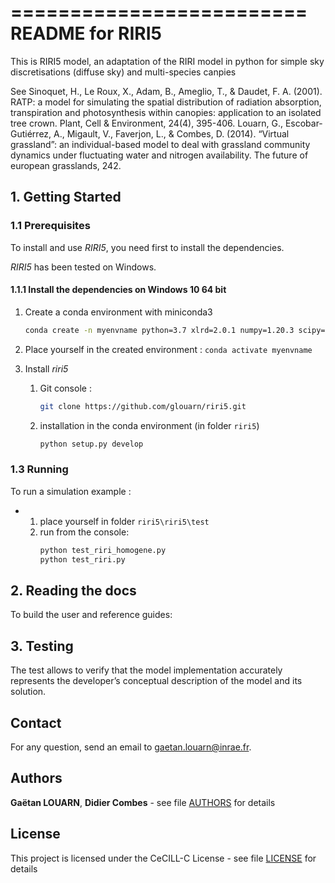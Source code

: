 =========================
README for RIRI5
=========================

This is RIRI5 model, an adaptation of the RIRI model in python for simple sky discretisations (diffuse sky) and multi-species canpies

See 
Sinoquet, H., Le Roux, X., Adam, B., Ameglio, T., & Daudet, F. A. (2001). RATP: a model for simulating the spatial distribution of radiation absorption, transpiration and photosynthesis within canopies: application to an isolated tree crown. Plant, Cell & Environment, 24(4), 395-406.
Louarn, G., Escobar-Gutiérrez, A., Migault, V., Faverjon, L., & Combes, D. (2014). “Virtual grassland”: an individual-based model to deal with grassland community dynamics under fluctuating water and nitrogen availability. The future of european grasslands, 242.



## 1. Getting Started


### 1.1 Prerequisites

To install and use *RIRI5*, you need first to install the dependencies.

*RIRI5* has been tested on Windows.
 

#### 1.1.1 Install the dependencies on Windows 10 64 bit
1) Create a conda environment with miniconda3
    ```bash
    conda create -n myenvname python=3.7 xlrd=2.0.1 numpy=1.20.3 scipy=1.7.3 pandas=1.3.4
    ```

2) Place yourself in the created environment  : `conda activate myenvname`

3) Install *riri5*
    1) Git console :
        ```bash
        git clone https://github.com/glouarn/riri5.git
        ```
    2) installation in the conda environment (in folder `riri5`)
        ```bash
        python setup.py develop
        ```


### 1.3 Running

To run a simulation example :

* 1. place yourself in folder `riri5\riri5\test`
  2. run from the console:
		```bash
        python test_riri_homogene.py
		python test_riri.py
        ```

## 2. Reading the docs

To build the user and reference guides:


## 3. Testing

The test allows to verify that the model implementation accurately 
represents the developer’s conceptual description of the model and its solution.


## Contact

For any question, send an email to <gaetan.louarn@inrae.fr>.


## Authors

**Gaëtan LOUARN**, **Didier Combes** - see file [AUTHORS](AUTHORS) for details

## License

This project is licensed under the CeCILL-C License - see file [LICENSE](LICENSE) for details
